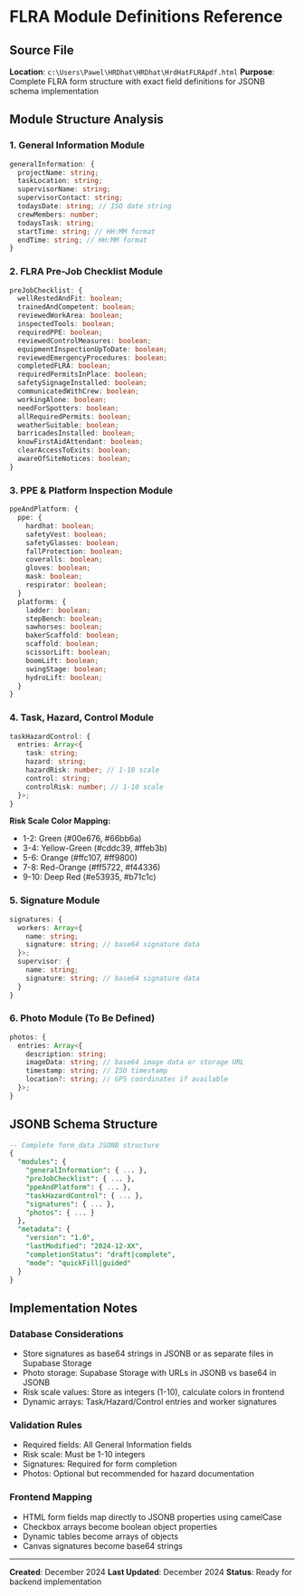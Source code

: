 # FLRA Module Definitions Reference

## Source File

**Location**: `c:\Users\Pawel\HRDhat\HRDhat\HrdHatFLRApdf.html`
**Purpose**: Complete FLRA form structure with exact field definitions for JSONB schema implementation

## Module Structure Analysis

### 1. General Information Module

```typescript
generalInformation: {
  projectName: string;
  taskLocation: string;
  supervisorName: string;
  supervisorContact: string;
  todaysDate: string; // ISO date string
  crewMembers: number;
  todaysTask: string;
  startTime: string; // HH:MM format
  endTime: string; // HH:MM format
}
```

### 2. FLRA Pre-Job Checklist Module

```typescript
preJobChecklist: {
  wellRestedAndFit: boolean;
  trainedAndCompetent: boolean;
  reviewedWorkArea: boolean;
  inspectedTools: boolean;
  requiredPPE: boolean;
  reviewedControlMeasures: boolean;
  equipmentInspectionUpToDate: boolean;
  reviewedEmergencyProcedures: boolean;
  completedFLRA: boolean;
  requiredPermitsInPlace: boolean;
  safetySignageInstalled: boolean;
  communicatedWithCrew: boolean;
  workingAlone: boolean;
  needForSpotters: boolean;
  allRequiredPermits: boolean;
  weatherSuitable: boolean;
  barricadesInstalled: boolean;
  knowFirstAidAttendant: boolean;
  clearAccessToExits: boolean;
  awareOfSiteNotices: boolean;
}
```

### 3. PPE & Platform Inspection Module

```typescript
ppeAndPlatform: {
  ppe: {
    hardhat: boolean;
    safetyVest: boolean;
    safetyGlasses: boolean;
    fallProtection: boolean;
    coveralls: boolean;
    gloves: boolean;
    mask: boolean;
    respirator: boolean;
  }
  platforms: {
    ladder: boolean;
    stepBench: boolean;
    sawhorses: boolean;
    bakerScaffold: boolean;
    scaffold: boolean;
    scissorLift: boolean;
    boomLift: boolean;
    swingStage: boolean;
    hydroLift: boolean;
  }
}
```

### 4. Task, Hazard, Control Module

```typescript
taskHazardControl: {
  entries: Array<{
    task: string;
    hazard: string;
    hazardRisk: number; // 1-10 scale
    control: string;
    controlRisk: number; // 1-10 scale
  }>;
}
```

**Risk Scale Color Mapping:**

- 1-2: Green (#00e676, #66bb6a)
- 3-4: Yellow-Green (#cddc39, #ffeb3b)
- 5-6: Orange (#ffc107, #ff9800)
- 7-8: Red-Orange (#ff5722, #f44336)
- 9-10: Deep Red (#e53935, #b71c1c)

### 5. Signature Module

```typescript
signatures: {
  workers: Array<{
    name: string;
    signature: string; // base64 signature data
  }>;
  supervisor: {
    name: string;
    signature: string; // base64 signature data
  }
}
```

### 6. Photo Module (To Be Defined)

```typescript
photos: {
  entries: Array<{
    description: string;
    imageData: string; // base64 image data or storage URL
    timestamp: string; // ISO timestamp
    location?: string; // GPS coordinates if available
  }>;
}
```

## JSONB Schema Structure

```sql
-- Complete form_data JSONB structure
{
  "modules": {
    "generalInformation": { ... },
    "preJobChecklist": { ... },
    "ppeAndPlatform": { ... },
    "taskHazardControl": { ... },
    "signatures": { ... },
    "photos": { ... }
  },
  "metadata": {
    "version": "1.0",
    "lastModified": "2024-12-XX",
    "completionStatus": "draft|complete",
    "mode": "quickFill|guided"
  }
}
```

## Implementation Notes

### Database Considerations

- Store signatures as base64 strings in JSONB or as separate files in Supabase Storage
- Photo storage: Supabase Storage with URLs in JSONB vs base64 in JSONB
- Risk scale values: Store as integers (1-10), calculate colors in frontend
- Dynamic arrays: Task/Hazard/Control entries and worker signatures

### Validation Rules

- Required fields: All General Information fields
- Risk scale: Must be 1-10 integers
- Signatures: Required for form completion
- Photos: Optional but recommended for hazard documentation

### Frontend Mapping

- HTML form fields map directly to JSONB properties using camelCase
- Checkbox arrays become boolean object properties
- Dynamic tables become arrays of objects
- Canvas signatures become base64 strings

---

**Created**: December 2024
**Last Updated**: December 2024
**Status**: Ready for backend implementation
